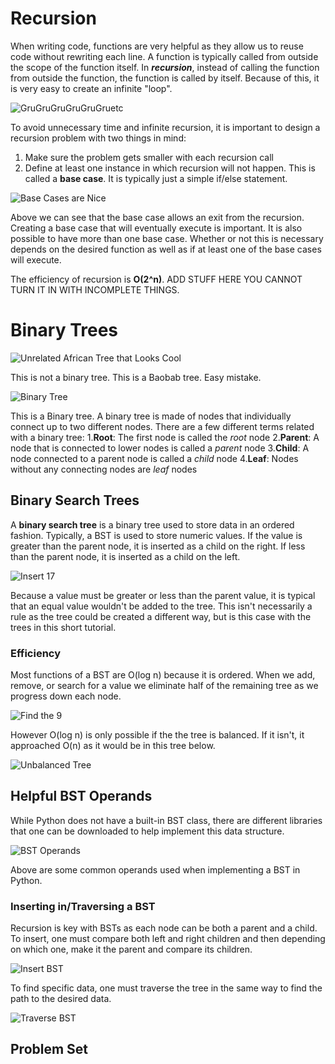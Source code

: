 # Recursion

When writing code, functions are very helpful as they allow us to reuse code without rewriting each line. A function is
typically called from outside the scope of the function itself. In _**recursion**_, instead of calling the function from
outside the function, the function is called by itself. Because of this, it is very easy to create an infinite "loop".

![GruGruGruGruGruGruetc](gru_infinite_recursion.png)

To avoid unnecessary time and infinite recursion, it is important to design a recursion problem with two things in mind:
1. Make sure the problem gets smaller with each recursion call
2. Define at least one instance in which recursion will not happen. This is called a **base case**. It is typically just
a simple if/else statement.
   
![Base Cases are Nice](base_case.png)

Above we can see that the base case allows an exit from the recursion. Creating a base case that will eventually
execute is important. It is also possible to have more than one base case. Whether or not this is necessary depends on
the desired function as well as if at least one of the base cases will execute.

The efficiency of recursion is **O(2^n)**. ADD STUFF HERE YOU CANNOT TURN IT IN WITH INCOMPLETE THINGS.

# Binary Trees

![Unrelated African Tree that Looks Cool](baobab.png)

This is not a binary tree. This is a Baobab tree. Easy mistake.

![Binary Tree](binary_tree.png)

This is a Binary tree. A binary tree is made of nodes that individually connect up to two different nodes. There are a
few different terms related with a binary tree:
1.**Root**: The first node is called the _root_ node
2.**Parent**: A node that is connected to lower nodes is called a _parent_ node
3.**Child**: A node connected to a parent node is called a _child_ node
4.**Leaf**: Nodes without any connecting nodes are _leaf_ nodes

## Binary Search Trees

A **binary search tree** is a binary tree used to store data in an ordered fashion. Typically, a BST is used to store
numeric values. If the value is greater than the parent node, it is inserted as a child on the right. If less than the
parent node, it is inserted as a child on the left. 

![Insert 17](insert_bst.png)

Because a value must be greater or less than the parent value, it is typical that an equal value wouldn't be added to
the tree. This isn't necessarily a rule as the tree could be created a different way, but is this case with the trees in
this short tutorial.

### Efficiency

Most functions of a BST are O(log n) because it is ordered. When we add, remove, or search for a value we eliminate
half of the remaining tree as we progress down each node.

![Find the 9](search_bst.png)

However O(log n) is only possible if the the tree is balanced. If it isn't, it approached O(n) as it would be in this
tree below.

![Unbalanced Tree](unbalANCED_treE.png)

## Helpful BST Operands

While Python does not have a built-in BST class, there are different libraries that one can be downloaded to help
implement this data structure. 

![BST Operands](bst_operands.png)

Above are some common operands used when implementing a BST in Python.

### Inserting in/Traversing  a BST

Recursion is key with BSTs as each node can be both a parent and a child. To insert, one must compare both left and
right children and then depending on which one, make it the parent and compare its children. 

![Insert BST](inserting_in_bst.png)

To find specific data, one must traverse the tree in the same way to find the path to the desired data.

![Traverse BST](traversing_bst.png)

## Problem Set
